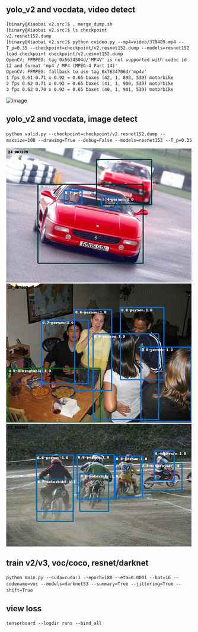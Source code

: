 ## yolo_v2 and vocdata, video detect
```
[binary@Xiaobai v2.src]$ . merge_dump.sh
[binary@Xiaobai v2.src]$ ls checkpoint
v2.resnet152.dump
[binary@Xiaobai v2.src]$ python cvideo.py --mp4=video/379489.mp4 --T_p=0.35 --checkpoint=checkpoint/v2.resnet152.dump --models=resnet152
load checkpoint checkpoint/v2.resnet152.dump
OpenCV: FFMPEG: tag 0x5634504d/'MP4V' is not supported with codec id 12 and format 'mp4 / MP4 (MPEG-4 Part 14)'
OpenCV: FFMPEG: fallback to use tag 0x7634706d/'mp4v'
1 fps 0.61 0.71 x 0.92 = 0.65 boxes (42, 1, 898, 539) motorbike
2 fps 0.62 0.71 x 0.92 = 0.65 boxes (41, 1, 900, 539) motorbike
3 fps 0.62 0.70 x 0.92 = 0.65 boxes (40, 1, 901, 539) motorbike
```
![image](https://github.com/isnowran/yolo/blob/master/demo.v2_voc.detect.jpg/v2_voc_411907.gif)

## yolo_v2 and vocdata, image detect
`python valid.py --checkpoint=checkpoint/v2.resnet152.dump --maxsize=100 --drawimg=True --debug=False --models=resnet152 --T_p=0.35`

![image](https://github.com/isnowran/yolo/blob/master/demo.v2_voc.detect.jpg/24_007339.jpg)
![image](https://github.com/isnowran/yolo/blob/master/demo.v2_voc.detect.jpg/28_007237.jpg)
![image](https://github.com/isnowran/yolo/blob/master/demo.v2_voc.detect.jpg/31_000467.jpg)

## train v2/v3, voc/coco, resnet/darknet
`python main.py --cuda=cuda:1 --epoch=180 --eta=0.0001 --bat=16 --codename=voc --models=darknet53 --summary=True --jitterimg=True --shift=True`

## view loss
`tensorboard --logdir runs --bind_all`
